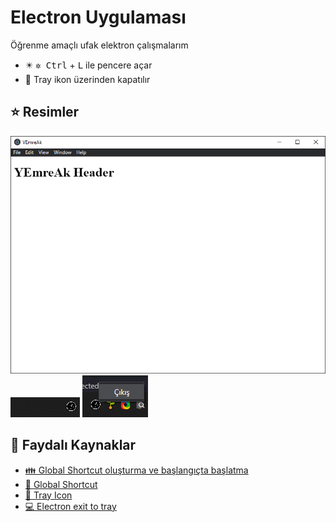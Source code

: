 # Electron Uygulaması

Öğrenme amaçlı ufak elektron çalışmalarım

- ✴️ <kbd>✲ Ctrl</kbd> + <kbd>L</kbd> ile pencere açar
- 🌟 Tray ikon üzerinden kapatılır

## ⭐ Resimler

![](app_window.png)
![](tray_icon.png)
![](exit_tray_button.png)

## 🔗 Faydalı Kaynaklar

- [👪 Global Shortcut oluşturma ve başlangıçta başlatma](https://stackoverflow.com/a/59407418)
- [📖 Global Shortcut](https://www.electronjs.org/docs/api/global-shortcut)
- [📖 Tray Icon](https://www.electronjs.org/docs/api/tray)
- [💻 Electron exit to tray](https://gist.github.com/hyrious/b76b3a1042907421feb68261f505f0eb)